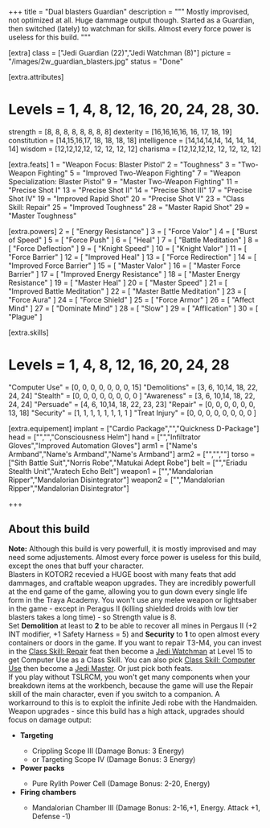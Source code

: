 +++
title       = "Dual blasters Guardian"
description = """
  Mostly improvised, not optimized at all.
  Huge dammage output though.
  Started as a Guardian, then switched (lately) to watchman for skills.
  Almost every force power is useless for this build.
"""

[extra]
class       = ["Jedi Guardian (22)","Jedi Watchman (8)"]
picture     = "/images/2w_guardian_blasters.jpg"
status      = "Done"

  [extra.attributes]
  # Levels     =  1, 4, 8, 12, 16, 20, 24, 28, 30.
  strength     = [8, 8, 8, 8,  8,  8,  8,  8]
  dexterity    = [16,16,16,16, 16, 17, 18, 19]
  constitution = [14,15,16,17, 18, 18, 18, 18]
  intelligence = [14,14,14,14, 14, 14, 14, 14]
  wisdom       = [12,12,12,12, 12, 12, 12, 12]
  charisma     = [12,12,12,12, 12, 12, 12, 12]

  [extra.feats]
  1  = "Weapon Focus: Blaster Pistol"
  2  = "Toughness"
  3  = "Two-Weapon Fighting"
  5  = "Improved Two-Weapon Fighting"
  7  = "Weapon Specialization: Blaster Pistol"
  9  = "Master Two-Weapon Fighting"
  11 = "Precise Shot I"
  13 = "Precise Shot II"
  14 = "Precise Shot III"
  17 = "Precise Shot IV"
  19 = "Improved Rapid Shot"
  20 = "Precise Shot V"
  23 = "Class Skill: Repair"
  25 = "Improved Toughness"
  28 = "Master Rapid Shot"
  29 = "Master Toughness"

  [extra.powers]
  2  = [ "Energy Resistance" ]
  3  = [ "Force Valor" ]
  4  = [ "Burst of Speed" ]
  5  = [ "Force Push" ]
  6  = [ "Heal" ]
  7  = [ "Battle Meditation" ]
  8  = [ "Force Deflection" ]
  9  = [ "Knight Speed" ]
  10 = [ "Knight Valor" ]
  11 = [ "Force Barrier" ]
  12 = [ "Improved Heal" ]
  13 = [ "Force Redirection" ]
  14 = [ "Improved Force Barrier" ]
  15 = [ "Master Valor" ]
  16 = [ "Master Force Barrier" ]
  17 = [ "Improved Energy Resistance" ]
  18 = [ "Master Energy Resistance" ]
  19 = [ "Master Heal" ]
  20 = [ "Master Speed" ]
  21 = [ "Improved Battle Meditation" ]
  22 = [ "Master Battle Meditation" ]
  23 = [ "Force Aura" ]
  24 = [ "Force Shield" ]
  25 = [ "Force Armor" ]
  26 = [ "Affect Mind" ]
  27 = [ "Dominate Mind" ]
  28 = [ "Slow" ]
  29 = [ "Afflication" ]
  30 = [ "Plague" ]

  [extra.skills]
  # Levels        =  1, 4, 8, 12, 16, 20, 24, 28
  "Computer Use"  = [0, 0, 0, 0,  0,  0,  0,  15]
  "Demolitions"   = [3, 6, 10,14, 18, 22, 24, 24]
  "Stealth"       = [0, 0, 0, 0,  0,  0,  0,  0 ]
  "Awareness"     = [3, 6, 10,14, 18, 22, 24, 24]
  "Persuade"      = [4, 6, 10,14, 18, 22, 23, 23]
  "Repair"        = [0, 0, 0, 0,  0,  0,  13, 18]
  "Security"      = [1, 1, 1, 1,  1,  1,  1,  1 ]
  "Treat Injury"  = [0, 0, 0, 0,  0,  0,  0,  0 ]

  [extra.equipement]
  implant   = ["Cardio Package","","Quickness D-Package"]
  head      = ["","","Consciousness Helm"]
  hand      = ["","Infiltrator Gloves","Improved Automation Gloves"]
  arm1      = ["Name's Armband","Name's Armband","Name's Armband"]
  arm2      = ["","",""]
  torso     = ["Sith Battle Suit","Norris Robe","Matukai Adept Robe"]
  belt      = ["","Eriadu Stealth Unit","Aratech Echo Belt"]
  weapon1   = ["","Mandalorian Ripper","Mandalorian Disintegrator"]
  weapon2   = ["","Mandalorian Ripper","Mandalorian Disintegrator"]

+++

<h2 class="title">About this build</h2>

<article class="message is-warning">
  <div class="message-body">
    <strong>Note:</strong> Although this build is very powerfull, it is mostly improvised and may need some adjustements.
    Almost every force power is useless for this build, except the ones that buff your character.
  </div>
</article>

<div class="block">
  Blasters in KOTOR2 recevied a HUGE boost with many feats that add dammages, and craftable weapon upgrades.
  They are incredibly powerfull at the end game of the game, allowing you to gun down every single life form
  in the Traya Academy. You won't use any melee weapon or lightsaber in the game - except in Peragus II
  (killing shielded droids with low tier blasters takes a long time) - so Strength value is 8.
</div>

<div class="block">
  Set <strong>Demolition</strong> at least to <strong>2</strong> to be able to recover all mines in Pergaus II (+2 INT modifier, +1 Safety Harness = 5) and <strong>Security</strong> to <strong>1</strong> to open almost every containers or doors in the game. If you want to repair T3-M4, you can invest
  in the <a href="https://strategywiki.org/wiki/Star_Wars_Knights_of_the_Old_Republic_II:_The_Sith_Lords/Feats#Class_Skill">Class Skill: Repair</a> feat then
  become a <a href="https://strategywiki.org/wiki/Star_Wars_Knights_of_the_Old_Republic_II:_The_Sith_Lords/Prestige_classes#Jedi_Watchman">Jedi Watchman</a> at Level 15
  to get Computer Use as a Class Skill. You can also pick <a href="https://strategywiki.org/wiki/Star_Wars_Knights_of_the_Old_Republic_II:_The_Sith_Lords/Feats#Class_Skill">Class Skill: Computer Use</a> then become a <a href="https://strategywiki.org/wiki/Star_Wars_Knights_of_the_Old_Republic_II:_The_Sith_Lords/Prestige_classes#Jedi_Master">Jedi Master</a>. Or just pick both feats.
</div>

<div class="block">
  If you play without TSLRCM, you won't get many components when your breakdown items at the workbench,
  because the game will use the Repair skill of the main character, even if you switch to a companion.
  A workarround to this is to exploit the infinite Jedi robe with the Handmaiden.
</div>

<div class="block">
  Weapon upgrades - since this build has a high attack, upgrades should focus on damage output:
  <ul>
    <li><strong>Targeting</strong></li>
    <ul>
      <li>Crippling Scope III (Damage Bonus: 3 Energy)
      <li>or Targeting Scope IV (Damage Bonus: 3 Energy)</li>
    </ul>
    <li><strong>Power packs</strong></li>
    <ul>
      <li>Pure Rylith Power Cell (Damage Bonus: 2-20, Energy)</li>
    </ul>
    <li><strong>Firing chambers</strong></li>
    <ul>
      <li>Mandalorian Chamber III (Damage Bonus: 2-16,+1, Energy. Attack +1, Defense -1)</li>
    </ul>
  </ul>
</div>